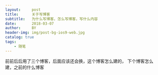 ```yaml
---
layout:     post
title:      关于写博客
subtitle:   为什么写博客，怎么写博客，写什么内容
date:       2018-03-07
author:     BY
header-img: img/post-bg-ios9-web.jpg
catalog: true
tags:
    - 随笔
---
```


前前后后用了三个博客，后面应该还会换，这个博客怎么建的，
下个博客怎么建，之前的什么博客